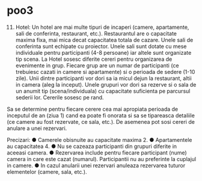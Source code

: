 # poo3

11.	Hotel: Un hotel are mai multe tipuri de incaperi (camere, apartamente, sali de conferinta, restaurant, etc.). 
Restaurantul are o capacitate maxima fixa, mai mica decat capacitatea totala de cazare. 
Unele sali de conferinta sunt echipate cu proiector. 
Unele sali sunt dotate cu mese individuale pentru participanti (4-8 persoane) iar altele sunt organizate tip scena. 
La Hotel sosesc diferite cereri pentru organizarea de evenimente in grup. 
Fiecare grup are un numar de participanti (ce trebuiesc cazati in camere si apartamente) si o perioada de sedere (1-10 zile). 
Unii dintre participanti vor dori sa ia micul dejun la restaurant, altii in camera (aleg la inceput).
Unele grupuri vor dori sa rezerve si o sala de un anumit tip (scena/individuala) cu capacitate suficienta pe parcursul sederii lor. 
Cererile sosesc pe rand. 

Sa se determine pentru fiecare cerere cea mai apropiata perioada de inceputul de an (ziua 1) cand ea poate fi onorata si sa se tipareasca 
detaliile (ce camere au fost rezervate, ce sala, etc.). 
De asemenea pot sosi cereri de anulare a unei rezervari.

Precizari: 
●	Camerele obisnuite au capacitate maxima 2.
●	Apartamentele au capacitatea 4.
●	Nu se cazeaza participanti din grupuri diferite in aceeasi camera.
●	Rezervarea include pentru fiecare participant (nume) camera in care este cazat (numarul). Participantii nu au preferinte la cuplajul in camere.
●	In cazul anularii unei rezervari anuleaza rezervarea tuturor elementelor (camere, sala, etc.).
